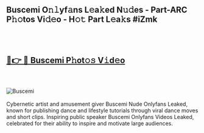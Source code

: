 <h2>Buscemi O𝚗𝚕yf𝚊ns L𝚎a𝚔ed N𝚞𝚍es - Part-ARC P𝚑𝚘tos Vi𝚍𝚎o - H𝚘𝚝 Part L𝚎a𝚔s #iZmk</h2>
<br>
<br>
<h2><a href="https://sinosizo.online/live/video.php?q=buscemi">🔗👉 🔴 Buscemi P𝚑ot𝚘𝚜 V𝚒d𝚎o</a></h2>
<br>
<br>
<a href="https://sinosizo.online/live/video.php?q=buscemi" rel="nofollow" data-target="animated-image.originalLink"><img src="https://i.imgur.com/0qMVB7G.gif" alt="Buscemi" style="max-width: 100%; display: inline-block;" data-target="animated-image.originalImage"></a>
</div>
<br>
<br>
Cybernetic artist and amusement giver Buscemi Nude Onlyfans Leaked, known for publishing dance and lifestyle tutorials through viral dance moves and short clips. Inspiring public speaker Buscemi Onlyfans Videos Leaked, celebrated for their ability to inspire and motivate large audiences.  
<br>